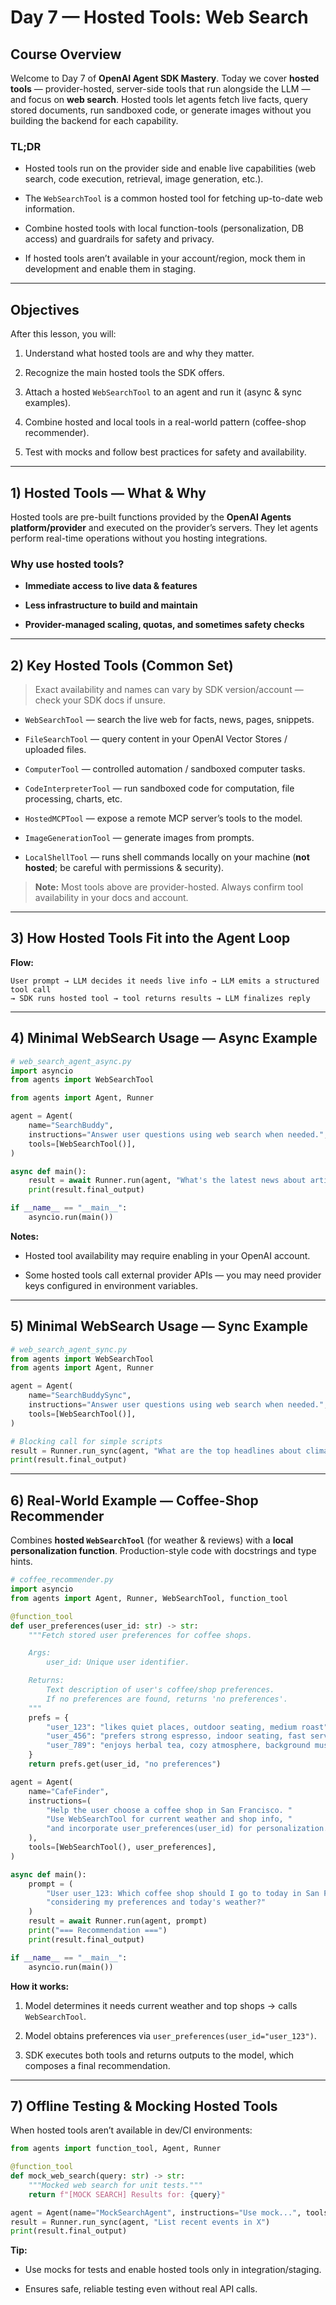 
# Day 7 — Hosted Tools: Web Search

## Course Overview

Welcome to Day 7 of **OpenAI Agent SDK Mastery**. Today we cover **hosted tools** — provider-hosted, server-side tools that run alongside the LLM — and focus on **web search**. Hosted tools let agents fetch live facts, query stored documents, run sandboxed code, or generate images without you building the backend for each capability.

### TL;DR

-   Hosted tools run on the provider side and enable live capabilities (web search, code execution, retrieval, image generation, etc.).
    
-   The `WebSearchTool` is a common hosted tool for fetching up-to-date web information.
    
-   Combine hosted tools with local function-tools (personalization, DB access) and guardrails for safety and privacy.
    
-   If hosted tools aren’t available in your account/region, mock them in development and enable them in staging.
    

----------

## Objectives

After this lesson, you will:

1.  Understand what hosted tools are and why they matter.
    
2.  Recognize the main hosted tools the SDK offers.
    
3.  Attach a hosted `WebSearchTool` to an agent and run it (async & sync examples).
    
4.  Combine hosted and local tools in a real-world pattern (coffee-shop recommender).
    
5.  Test with mocks and follow best practices for safety and availability.
    

----------

## 1) Hosted Tools — What & Why

Hosted tools are pre-built functions provided by the **OpenAI Agents platform/provider** and executed on the provider’s servers. They let agents perform real-time operations without you hosting integrations.

### Why use hosted tools?

-   **Immediate access to live data & features**
    
-   **Less infrastructure to build and maintain**
    
-   **Provider-managed scaling, quotas, and sometimes safety checks**
    

----------

## 2) Key Hosted Tools (Common Set)

> Exact availability and names can vary by SDK version/account — check your SDK docs if unsure.

-   `WebSearchTool` — search the live web for facts, news, pages, snippets.
    
-   `FileSearchTool` — query content in your OpenAI Vector Stores / uploaded files.
    
-   `ComputerTool` — controlled automation / sandboxed computer tasks.
    
-   `CodeInterpreterTool` — run sandboxed code for computation, file processing, charts, etc.
    
-   `HostedMCPTool` — expose a remote MCP server’s tools to the model.
    
-   `ImageGenerationTool` — generate images from prompts.
    
-   `LocalShellTool` — runs shell commands locally on your machine (**not hosted**; be careful with permissions & security).
    

> **Note:** Most tools above are provider-hosted. Always confirm tool availability in your docs and account.

----------

## 3) How Hosted Tools Fit into the Agent Loop

**Flow:**

```
User prompt → LLM decides it needs live info → LLM emits a structured tool call 
→ SDK runs hosted tool → tool returns results → LLM finalizes reply
```

----------

## 4) Minimal WebSearch Usage — Async Example

```python
# web_search_agent_async.py
import asyncio
from agents import WebSearchTool

from agents import Agent, Runner

agent = Agent(
    name="SearchBuddy",
    instructions="Answer user questions using web search when needed.",
    tools=[WebSearchTool()],
)

async def main():
    result = await Runner.run(agent, "What's the latest news about artificial intelligence?")
    print(result.final_output)

if __name__ == "__main__":
    asyncio.run(main())
```
**Notes:**

-   Hosted tool availability may require enabling in your OpenAI account.
    
-   Some hosted tools call external provider APIs — you may need provider keys configured in environment variables.
    

----------

## 5) Minimal WebSearch Usage — Sync Example
```python
# web_search_agent_sync.py
from agents import WebSearchTool
from agents import Agent, Runner

agent = Agent(
    name="SearchBuddySync",
    instructions="Answer user questions using web search when needed.",
    tools=[WebSearchTool()],
)

# Blocking call for simple scripts
result = Runner.run_sync(agent, "What are the top headlines about climate technology today?")
print(result.final_output)

```
----------

## 6) Real-World Example — Coffee-Shop Recommender

Combines **hosted `WebSearchTool`** (for weather & reviews) with a **local personalization function**. Production-style code with docstrings and type hints.

```python
# coffee_recommender.py
import asyncio
from agents import Agent, Runner, WebSearchTool, function_tool

@function_tool
def user_preferences(user_id: str) -> str:
    """Fetch stored user preferences for coffee shops.

    Args:
        user_id: Unique user identifier.

    Returns:
        Text description of user's coffee/shop preferences.
        If no preferences are found, returns 'no preferences'.
    """
    prefs = {
        "user_123": "likes quiet places, outdoor seating, medium roast",
        "user_456": "prefers strong espresso, indoor seating, fast service",
        "user_789": "enjoys herbal tea, cozy atmosphere, background music",
    }
    return prefs.get(user_id, "no preferences")

agent = Agent(
    name="CafeFinder",
    instructions=(
        "Help the user choose a coffee shop in San Francisco. "
        "Use WebSearchTool for current weather and shop info, "
        "and incorporate user_preferences(user_id) for personalization."
    ),
    tools=[WebSearchTool(), user_preferences],
)

async def main():
    prompt = (
        "User user_123: Which coffee shop should I go to today in San Francisco, "
        "considering my preferences and today's weather?"
    )
    result = await Runner.run(agent, prompt)
    print("=== Recommendation ===")
    print(result.final_output)

if __name__ == "__main__":
    asyncio.run(main())

```

**How it works:**

1.  Model determines it needs current weather and top shops → calls `WebSearchTool`.
    
2.  Model obtains preferences via `user_preferences(user_id="user_123")`.
    
3.  SDK executes both tools and returns outputs to the model, which composes a final recommendation.
    

----------

## 7) Offline Testing & Mocking Hosted Tools

When hosted tools aren’t available in dev/CI environments:

```python
from agents import function_tool, Agent, Runner

@function_tool
def mock_web_search(query: str) -> str:
    """Mocked web search for unit tests."""
    return f"[MOCK SEARCH] Results for: {query}"

agent = Agent(name="MockSearchAgent", instructions="Use mock...", tools=[mock_web_search])
result = Runner.run_sync(agent, "List recent events in X")
print(result.final_output)

```

**Tip:**

-   Use mocks for tests and enable hosted tools only in integration/staging.
    
-   Ensures safe, reliable testing even without real API calls.